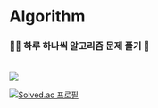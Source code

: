 # Algorithm

### 👩‍💻 하루 하나씩 알고리즘 문제 풀기 🌱<br/><br/>

<img src="https://img.shields.io/badge/Python-3776AB?style=flat&logo=Python&logoColor=white"/>


[![Solved.ac
프로필](http://mazassumnida.wtf/api/v2/generate_badge?boj=jetblue_22)](https://solved.ac/jetblue_22)
